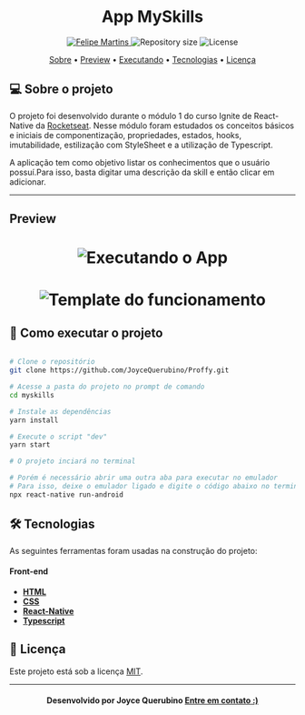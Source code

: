 <h1 align="center"> App MySkills</h1>

<!-- Badges -->
<p align="center">
   <a href="https://www.linkedin.com/in/joyce-querubino/">
      <img alt="Felipe Martins" src="https://img.shields.io/badge/-Joyce Querubino-8257E5?style=flat&logo=Linkedin&logoColor=white" />
   </a>

  <img alt="Repository size" src="https://img.shields.io/github/repo-size/JoyceQuerubino/MySkills?color=774DD6">
  
  <img alt="License" src="https://img.shields.io/badge/license-MIT-8257E5">
</p>

<!-- Indice-->
<p align="center">
 <a href="#-sobre-o-projeto">Sobre</a> •
 <a href="#-Preview">Preview</a> •  
 <a href="#-como-executar-o-projeto">Executando</a> • 
 <a href="#-tecnologias">Tecnologias</a> • 
 <a href="#-licença">Licença</a>
</p>

<!--Sobre o projeto-->
## 💻 Sobre o projeto

O projeto foi desenvolvido durante o módulo 1 do curso Ignite de React-Native da [Rocketseat](https://rocketseat.com.br/). Nesse módulo foram estudados os conceitos básicos e iniciais de componentização, propriedades, estados, hooks, imutabilidade, estilização com StyleSheet e a utilização de Typescript. 

A aplicação tem como objetivo listar os conhecimentos que o usuário possuí.Para isso, basta digitar uma descrição da skill e então clicar em adicionar. 

---
## Preview

<h1 align="center">
   <img src="/github/Proffy-Web.gif" alt="Executando o App" />
</h1>

<h1 align="center">
   <img src="/github/Proffy-Mobile.gif" alt="Template do funcionamento" />
</h1>


<!--Running session-->
## 🚀 Como executar o projeto


```bash

# Clone o repositório
git clone https://github.com/JoyceQuerubino/Proffy.git

# Acesse a pasta do projeto no prompt de comando
cd myskills

# Instale as dependências
yarn install

# Execute o script "dev"
yarn start

# O projeto inciará no terminal

# Porém é necessário abrir uma outra aba para executar no emulador
# Para isso, deixe o emulador ligado e digite o código abaixo no terminal
npx react-native run-android 

```

<!--Tecnologies session-->
## 🛠 Tecnologias

As seguintes ferramentas foram usadas na construção do projeto:

#### **Front-end**  

- **[HTML](https://developer.mozilla.org/pt-BR/docs/Web/HTML)** 
- **[CSS](https://developer.mozilla.org/pt-BR/docs/Web/CSS)**
- **[React-Native](https://reactnative.dev/)**
- **[Typescript](https://www.typescriptlang.org/)**


<!--License session-->
## 📝 Licença

Este projeto está sob a licença [MIT](./LICENSE).

---

<!--Bottom session-->
<h4 align=center>Desenvolvido por Joyce Querubino <a href="https://www.linkedin.com/in/joyce-querubino/"> <strong>Entre em contato</strong> :)</a></a></h4>
